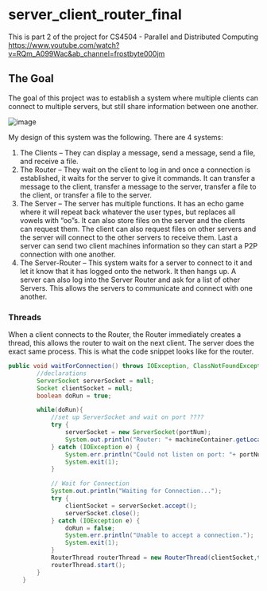 # server_client_router_final
This is part 2 of the project for CS4504 - Parallel and Distributed Computing</br>
https://www.youtube.com/watch?v=RQm_A099Wac&ab_channel=frostbyte000jm

## The Goal
The goal of this project was to establish a system where multiple clients can connect to multiple servers, but still share information between one another. 
 
 ![image](https://user-images.githubusercontent.com/93277335/148878981-41f7b6e3-3ff0-4695-8ea4-9c2b0fdc0be6.png)

My design of this system was the following. 
There are 4 systems:
1)	The Clients – They can display a message, send a message, send a file, and receive a file. 
2)	The Router – They wait on the client to log in and once a connection is established, it waits for the server to give it commands. It can transfer a message to the client, transfer a message to the server, transfer a file to the client, or transfer a file to the server. 
3)	The Server – The server has multiple functions. It has an echo game where it will repeat back whatever the user types, but replaces all vowels with “oo”s. It can also store files on the server and the clients can request them. The client can also request files on other servers and the server will connect to the other servers to receive them. Last a server can send two client machines information so they can start a P2P connection with one another. 
4)	The Server-Router – This system waits for a server to connect to it and let it know that it has logged onto the network. It then hangs up. A server can also log into the Server Router and ask for a list of other Servers. This allows the servers to communicate and connect with one another. 

### Threads
When a client connects to the Router, the Router immediately creates a thread, this allows the router to wait on the next client. The server does the exact same process. This is what the code snippet looks like for the router. 
```java
public void waitForConnection() throws IOException, ClassNotFoundException {
        //declarations
        ServerSocket serverSocket = null;
        Socket clientSocket = null;
        boolean doRun = true;

        while(doRun){
            //set up ServerSocket and wait on port ????
            try {
                serverSocket = new ServerSocket(portNum);
                System.out.println("Router: "+ machineContainer.getLocalHostName() +" is listening on port: "+ portNum);
            } catch (IOException e) {
                System.err.println("Could not listen on port: "+ portNum +".");
                System.exit(1);
            }

            // Wait for Connection
            System.out.println("Waiting for Connection...");
            try {
                clientSocket = serverSocket.accept();
                serverSocket.close();
            } catch (IOException e) {
                doRun = false;
                System.err.println("Unable to accept a connection.");
                System.exit(1);
            }
            RouterThread routerThread = new RouterThread(clientSocket,this);
            routerThread.start();
        }
    }
```

